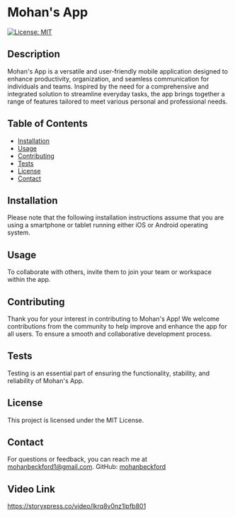 
  # Mohan's App
  [![License: MIT](https://img.shields.io/badge/License-MIT-yellow.svg)](https://opensource.org/licenses/MIT)
  
  ## Description
  Mohan's App is a versatile and user-friendly mobile application designed to enhance productivity, organization, and seamless communication for individuals and teams. Inspired by the need for a comprehensive and integrated solution to streamline everyday tasks, the app brings together a range of features tailored to meet various personal and professional needs.
  
  ## Table of Contents
  - [Installation](#installation)
  - [Usage](#usage)
  - [Contributing](#contributing)
  - [Tests](#tests)
  - [License](#license)
  - [Contact](#contact)
  
  ## Installation
  Please note that the following installation instructions assume that you are using a smartphone or tablet running either iOS or Android operating system.
  
  ## Usage
  To collaborate with others, invite them to join your team or workspace within the app.
  
  ## Contributing
  Thank you for your interest in contributing to Mohan's App! We welcome contributions from the community to help improve and enhance the app for all users. To ensure a smooth and collaborative development process.
  
  ## Tests
  Testing is an essential part of ensuring the functionality, stability, and reliability of Mohan's App.
  
  ## License
  This project is licensed under the MIT License.
  
  ## Contact
  For questions or feedback, you can reach me at mohanbeckford1@gmail.com.
  GitHub: [mohanbeckford](https://github.com/mohanbeckford)

  ## Video Link
  https://storyxpress.co/video/lkrq8v0nz1lpfb801
  